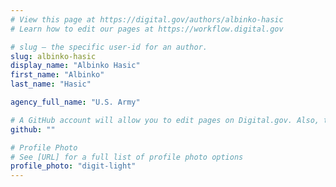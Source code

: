 ```yaml
---
# View this page at https://digital.gov/authors/albinko-hasic
# Learn how to edit our pages at https://workflow.digital.gov

# slug — the specific user-id for an author.
slug: albinko-hasic
display_name: "Albinko Hasic"
first_name: "Albinko"
last_name: "Hasic"

agency_full_name: "U.S. Army"

# A GitHub account will allow you to edit pages on Digital.gov. Also, the image used in your GitHub account can be used to populate your digital.gov profile photo. Learn more about getting a Github account at [URL]
github: ""

# Profile Photo
# See [URL] for a full list of profile photo options
profile_photo: "digit-light"
---
```

